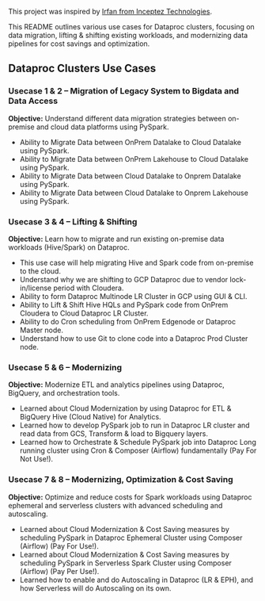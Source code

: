 This project was inspired by [Irfan from Inceptez Technologies](https://github.com/mohamedirfan?tab=repositories).

This README outlines various use cases for Dataproc clusters, focusing on data migration, lifting & shifting existing workloads, and modernizing data pipelines for cost savings and optimization.

## Dataproc Clusters Use Cases

### Usecase 1 & 2 – Migration of Legacy System to Bigdata and Data Access

**Objective:** Understand different data migration strategies between on-premise and cloud data platforms using PySpark.

* Ability to Migrate Data between OnPrem Datalake to Cloud Datalake using PySpark.
* Ability to Migrate Data between OnPrem Lakehouse to Cloud Datalake using PySpark.
* Ability to Migrate Data between Cloud Datalake to Onprem Datalake using PySpark.
* Ability to Migrate Data between Cloud Datalake to Onprem Lakehouse using PySpark.

### Usecase 3 & 4 – Lifting & Shifting

**Objective:** Learn how to migrate and run existing on-premise data workloads (Hive/Spark) on Dataproc.

* This use case will help migrating Hive and Spark code from on-premise to the cloud.
* Understand why we are shifting to GCP Dataproc due to vendor lock-in/license period with Cloudera.
* Ability to form Dataproc Multinode LR Cluster in GCP using GUI & CLI.
* Ability to Lift & Shift Hive HQLs and PySpark code from OnPrem Cloudera to Cloud Dataproc LR Cluster.
* Ability to do Cron scheduling from OnPrem Edgenode or Dataproc Master node.
* Understand how to use Git to clone code into a Dataproc Prod Cluster node.

### Usecase 5 & 6 – Modernizing

**Objective:** Modernize ETL and analytics pipelines using Dataproc, BigQuery, and orchestration tools.

* Learned about Cloud Modernization by using Dataproc for ETL & BigQuery Hive (Cloud Native) for Analytics.
* Learned how to develop PySpark job to run in Dataproc LR cluster and read data from GCS, Transform & load to Bigquery layers.
* Learned how to Orchestrate & Schedule PySpark job into Dataproc Long running cluster using Cron & Composer (Airflow) fundamentally (Pay For Not Use!).

### Usecase 7 & 8 – Modernizing, Optimization & Cost Saving

**Objective:** Optimize and reduce costs for Spark workloads using Dataproc ephemeral and serverless clusters with advanced scheduling and autoscaling.

* Learned about Cloud Modernization & Cost Saving measures by scheduling PySpark in Dataproc Ephemeral Cluster using Composer (Airflow) (Pay For Use!).
* Learned about Cloud Modernization & Cost Saving measures by scheduling PySpark in Serverless Spark Cluster using Composer (Airflow) (Pay Per Use!).
* Learned how to enable and do Autoscaling in Dataproc (LR & EPH), and how Serverless will do Autoscaling on its own.